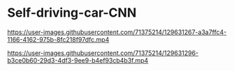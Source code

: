 # Self-driving-car-CNN



https://user-images.githubusercontent.com/71375214/129631267-a3a7ffc4-1166-4162-975b-8fc218f97dfc.mp4



https://user-images.githubusercontent.com/71375214/129631296-b3ce0b60-29d3-4df3-9ee9-b4ef93cb4b3f.mp4

